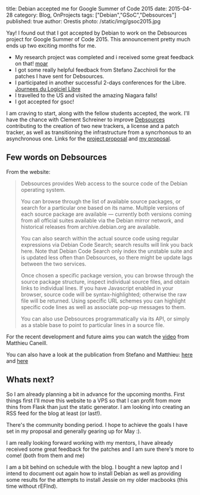 title: Debian accepted me for Google Summer of Code 2015 
date: 2015-04-28
category: Blog, OnProjects
tags: ["Debian","GSoC","Debsources"]
published: true
author: Orestis
photo: /static/img/gsoc2015.jpg

Yay! I found out that I got accepted by Debian to work on the Debsources project for Google Summer of Code 2015. This announcement pretty much ends up two exciting months for me. 

* My research project was completed and i received some great feedback on that! [moar](/tag/research)
* I got some really helpful feedback from Stefano Zacchiroli for the patches I have sent for Debsources.
* I participated in another successful 2-days conferences for the Libre. [Journees du Logiciel Libre](http://jdll.org)
* I travelled to the US and visited the amazing Niagara falls!
* I got accepted for gsoc!

I am craving to start, along with the fellow students accepted, the work. I'll have the chance with Clement Schreiner to improve [Debsources](http://sources.debian.org) contributing to the creation of two new trackers, a license and a patch tracker, as well as transitioning the infrastructure from a syncrhonous to an asynchronous one. Links for the [project proposal](https://wiki.debian.org/SummerOfCode2015/Projects#SummerOfCode2015.2FProjects.2FDebsources_as_a_Platform.Debsources_as_a_Platform) and [my proposal](https://wiki.debian.org/SummerOfCode2015/StudentApplications/OrestisIoannou).

## Few words on Debsources

From the website:

>
>Debsources provides Web access to the source code of the Debian operating system.
>
>You can browse through the list of available source packages, or search for a particular one based on its name. Multiple versions of each source package are available — currently both versions coming from all official suites available via the Debian mirror network, and historical releases from archive.debian.org are available.
>
>You can also search within the actual source code using regular expressions via Debian Code Search; search results will link you back here. Note that Debian Code Search only index the unstable suite and is updated less often than Debsources, so there might be update lags between the two services.
>
>Once chosen a specific package version, you can browse through the source package structure, inspect individual source files, and obtain links to individual lines. If you have Javascript enabled in your browser, source code will be syntax-highlighted; otherwise the raw file will be returned. Using specific URL schemes you can highlight specific code lines as well as associate pop-up messages to them.
>
>You can also use Debsources programmatically via its API, or simply as a stable base to point to particular lines in a source file.

For the recent development and future aims you can watch the [video](http://meetings-archive.debian.net/pub/debian-meetings/2015/mini-debconf-lyon/02_Debsources:_dive_into_Debian_source_code_by_Matthieu_Caneill.webm) from Matthieu Caneill.

You can also have a look at the publication from Stefano and Matthieu: [here](https://upsilon.cc/~zack/research/publications/debsources-esem-2014.pdf) and [here](https://upsilon.cc/~zack/research/publications/debsources-msr-2015.pdf)

## Whats next?

So I am already planning a bit in advance for the upcoming months. First things first I'll move this website to a VPS so that I can profit from more thins from Flask than just the static generator. I am looking into creating an RSS feed for the blog at least (or last!). 

There's the community bonding period. I hope to achieve the goals I have set in my proposal and generally gearing up for May :).

I am really looking forward working with my mentors, I have already received some great feedback for the patches and I am sure there's more to come! (both from them and me)

I am a bit behind on schedule with the blog. I bought a new laptop and I intend to document out again how to install Debian as well as providing some results for the attempts to install Jessie on my older macbooks (this time without rEFInd).